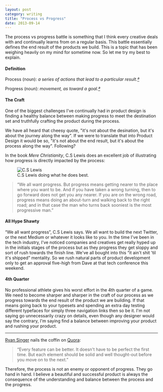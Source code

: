 ```yaml
---
layout: post
category: writing
title: "Process vs Progress"
date: 2013-09-14
---
```



The process vs progress battle is something that I think every creative deals with and continually learns from on a regular basis. This battle essentially defines the end result of the products we build. This is a topic that has been weighing heavily on my mind for sometime now. So let me try my best to explain.

#### Definition

Process (noun): _a series of actions that lead to a particular result.[ª](http://www.merriam-webster.com/dictionary/process")_

Progress (noun): _movement, as toward a goal.[ª](http://www.thefreedictionary.com/progress)_

#### The Craft

One of the biggest challenges I've continually had in product design is finding a healthy balance between making progress to meet the destination set and truthfully crafting the product during the process.

We have all heard that cheesy quote, "it's not about the desination, but it's about the journey along the way". If we were to translate that into Product Design it would be so, "it's not about the end result, but it's about the process along the way". Following?

In the book _Mere Christianity_, C.S Lewis does an excellent job of illustrating how progress is directly impacted by the process:

<figure class="small-left">
  <img src="http://img1.wikia.nocookie.net/__cb20130619161536/lotr/images/6/6e/C.S._Lewis.jpg" alt="C.S Lewis" />
  <figcaption>C.S Lewis doing what he does best.</figcaption>
</figure>

>“We all want progress. But progress means getting nearer to the place where you want to be. And if you have taken a wrong turning, then to go forward does not get you any nearer. If you are on the wrong road, progress means doing an about-turn and walking back to the right road; and in that case the man who turns back sooniest is the most progressive man.”

#### All Hype Shawty

“We all want progress”, C.S Lewis says. We all want to build the next Twitter, or the next Medium or whatever it looks like to you. In the time I've been in the tech industry, I've noticed companies and creatives get really hyped up in the initials stages of the process but as they progress they get sloppy and sort of rush towards the finish line. We've all bought into this “it ain't shit 'til it's shipped” mentality. So we rush natural parts of product development only to get an approval five-high from Dave at that tech conference this weekend.

#### 4th Quarter

No professional athlete gives his worst effort in the 4th quarter of a game. We need to become sharper and sharper in the craft of our process as we progress towards the end result of the product we are building. If that means going back to your typesets and spending an extra day testing different typefaces for simply three navigation links then so be it. I'm not saying go unnecessarily crazy on details, even though any designer would say the contrary, I'm saying find a balance between improving your product and rushing your product.

***

[Ryan Singer](https://twitter.com/rjs) nails the coffin on [Quora](http://www.quora.com/Internet-Startups/Should-I-focus-on-a-good-user-experience-or-push-something-out-quickly/answer/Ryan-Singer?srid=2BA&share=1):

>“Every feature can be better. It doesn't have to be perfect the first time. But each element should be solid and well thought-out before you move on to the next.”

Therefore, the process is not an enemy or opponent of progress. They go hand in hand. I believe a beautiful and successful product is always the consequence of the understanding and balance between the process and the progress.